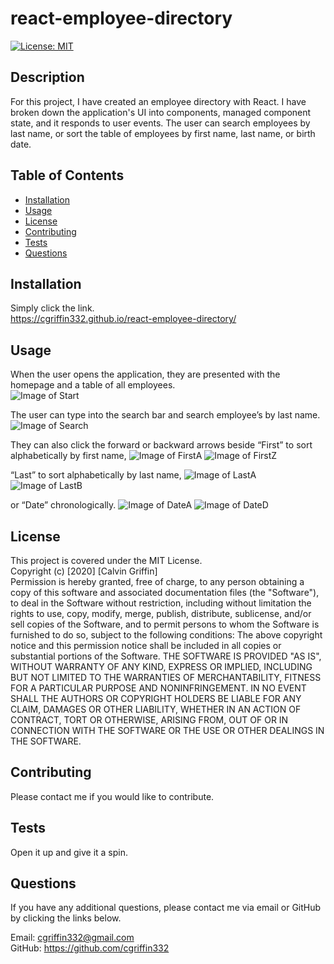 # react-employee-directory
[![License: MIT](https://img.shields.io/badge/License-MIT-yellow.svg)](https://opensource.org/licenses/MIT)

## Description

For this project, I have created an employee directory with React. I have broken down the  application's UI into components, managed component state, and it responds to user events.  The user can search employees by last name, or sort the table of employees by first name, last name, or birth date.

## Table of Contents

* [Installation](#installation)
* [Usage](#usage)
* [License](#license)
* [Contributing](#Contributing)
* [Tests](#tests)
* [Questions](#questions)

## Installation

Simply click the link.<br />
https://cgriffin332.github.io/react-employee-directory/

## Usage

When the user opens the application, they are presented with the homepage and a table of all employees.  
![Image of Start](./public/images/react-employee1.png)

The user can type into the search bar and search employee’s by last name.  
![Image of Search](./public/images/react-employee2.png)

They can also click the forward or backward arrows beside “First” to sort alphabetically by first name, 
![Image of FirstA](./public/images/react-employee3.png)
![Image of FirstZ](./public/images/react-employee4.png)

“Last” to sort alphabetically by last name, 
![Image of LastA](./public/images/react-employee5.png)
![Image of LastB](./public/images/react-employee6.png)

or “Date” chronologically.
![Image of DateA](./public/images/react-employee7.png)
![Image of DateD](./public/images/react-employee8.png)

## License

This project is covered under the MIT License. <br />
Copyright (c) [2020] [Calvin Griffin] <br />
Permission is hereby granted, free of charge, to any person obtaining a copy of this software and associated documentation files (the "Software"), to deal in the Software without restriction, including without limitation the rights to use, copy, modify, merge, publish, distribute, sublicense, and/or sell copies of the Software, and to permit persons to whom the Software is furnished to do so, subject to the following conditions:
The above copyright notice and this permission notice shall be included in all copies or substantial portions of the Software.
THE SOFTWARE IS PROVIDED "AS IS", WITHOUT WARRANTY OF ANY KIND, EXPRESS OR IMPLIED, INCLUDING BUT NOT LIMITED TO THE WARRANTIES OF MERCHANTABILITY, FITNESS FOR A PARTICULAR PURPOSE AND NONINFRINGEMENT. IN NO EVENT SHALL THE AUTHORS OR COPYRIGHT HOLDERS BE LIABLE FOR ANY CLAIM, DAMAGES OR OTHER LIABILITY, WHETHER IN AN ACTION OF CONTRACT, TORT OR OTHERWISE, ARISING FROM, OUT OF OR IN CONNECTION WITH THE SOFTWARE OR THE USE OR OTHER DEALINGS IN THE SOFTWARE.

## Contributing

Please contact me if you would like to contribute.

## Tests

Open it up and give it a spin.

## Questions

If you have any additional questions, please contact me via email or GitHub by clicking the links below.

Email: cgriffin332@gmail.com <br />
GitHub: https://github.com/cgriffin332